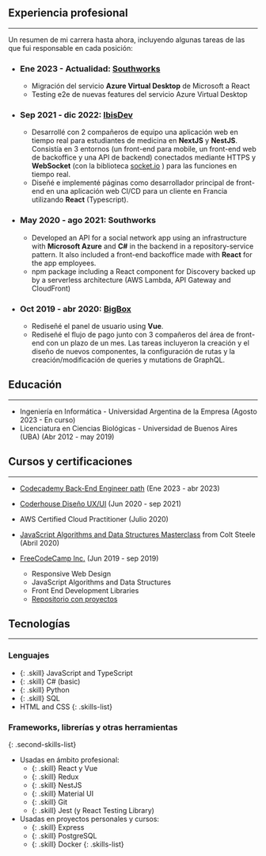 ## Experiencia profesional
---

Un resumen de mi carrera hasta ahora, incluyendo algunas tareas de las que fui responsable en cada posición:

- ### Ene 2023 - Actualidad: **[Southworks](https://www.southworks.com/)**
  - Migración del servicio **Azure Virtual Desktop** de Microsoft a React
  - Testing e2e de nuevas features del servicio Azure Virtual Desktop
- ### Sep 2021 - dic 2022: **[IbisDev](https://ibisdev.tech/)**
  - Desarrollé con 2 compañeros de equipo una aplicación web en tiempo real para estudiantes de medicina en **NextJS** y **NestJS**. Consistía en 3 entornos (un front-end para mobile, un front-end web de backoffice y una API de backend) conectados mediante HTTPS y **WebSocket** (con la biblioteca [socket.io](https://socket.io/) ) para las funciones en tiempo real.
  - Diseñé e implementé páginas como desarrollador principal de front-end en una aplicación web CI/CD para un cliente en Francia utilizando **React** (Typescript).
- ### May 2020 - ago 2021: **Southworks**
  - Developed an API for a social network app using an infrastructure with **Microsoft Azure** and **C#** in the backend in a repository-service pattern. It also included a front-end backoffice made with **React** for the app employees.
  - npm package including a React component for Discovery backed up by a serverless architecture (AWS Lambda, API Gateway and CloudFront)
- ### Oct 2019 - abr 2020: **[BigBox](https://www.bigbox.com.ar/)**
  - Rediseñé el panel de usuario using **Vue**.
  - Rediseñé el flujo de pago junto con 3 compañeros del área de front-end con un plazo de un mes. Las tareas incluyeron la creación y el diseño de nuevos componentes, la configuración de rutas y la creación/modificación de queries y mutations de GraphQL.

## Educación
---
- Ingeniería en Informática - Universidad Argentina de la Empresa (Agosto 2023 - En curso)
- Licenciatura en Ciencias Biológicas - Universidad de Buenos Aires (UBA) (Abr 2012 - may 2019)

## Cursos y certificaciones
---

- [Codecademy Back-End Engineer path](https://www.codecademy.com/learn/paths/back-end-engineer-career-path) (Ene 2023 - abr 2023)

- [Coderhouse Diseño UX/UI](https://www.coderhouse.com/online/ux-ui-online) (Jun 2020 - sep 2021)

- AWS Certified Cloud Practitioner (Julio 2020)

- [JavaScript Algorithms and Data Structures Masterclass](https://www.udemy.com/course/js-algorithms-and-data-structures-masterclass/) from Colt Steele (Abril 2020)

- [FreeCodeCamp Inc.](https://www.freecodecamp.org/learn) (Jun 2019 - sep 2019)
  - Responsive Web Design
  - JavaScript Algorithms and Data Structures
  - Front End Development Libraries
  - [Repositorio con proyectos](https://github.com/lezojeda/freecodecamp-front-end-libraries)

## Tecnologías
---
### **Lenguajes**
  * {: .skill} JavaScript and TypeScript
  * {: .skill} C# (basic)
  * {: .skill} Python
  * {: .skill} SQL
  * HTML and CSS
{: .skills-list}

### **Frameworks, librerías y otras herramientas**
{: .second-skills-list}
  - Usadas en ámbito profesional:
    * {: .skill} React y Vue
    * {: .skill} Redux
    * {: .skill} NestJS
    * {: .skill} Material UI
    * {: .skill} Git
    * {: .skill} Jest (y React Testing Library)
  - Usadas en proyectos personales y cursos:
    * {: .skill} Express
    * {: .skill} PostgreSQL
    * {: .skill} Docker
{: .skills-list}